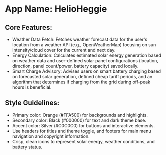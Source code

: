 # **App Name**: HelioHeggie

## Core Features:

- Weather Data Fetch: Fetches weather forecast data for the user's location from a weather API (e.g., OpenWeatherMap) focusing on sun intensity/cloud cover for the current and next day.
- Energy Calculation: Calculates estimated solar energy generation based on weather data and user-defined solar panel configurations (location, direction, panel count/power, battery capacity) saved locally.
- Smart Charge Advisory: Advises users on smart battery charging based on forecasted solar generation, defined cheap tariff periods, and an algorithm that determines if charging from the grid during off-peak hours is beneficial.

## Style Guidelines:

- Primary color: Orange (#FFA500) for backgrounds and highlights.
- Secondary color: Black (#000000) for text and dark theme base.
- Accent color: Silver (#C0C0C0) for buttons and interactive elements.
- Use headers for titles and theme toggle, and footers for main menu navigation and copyright information.
- Crisp, clean icons to represent solar energy, weather conditions, and battery status.